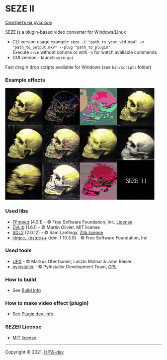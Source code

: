 # SEZE II
[Смотреть на русском](README_RU.md)

SEZE is a plugin-based video converter for Windows/Linux
+ CLI version usage example: ```seze -i "path_to_your_vid.mp4" -o "path_to_output.mkv" --plug "path_to_plugin"```.\
Execute ```seze``` without options or with ```-h``` for watch avaliable commands
+ GUI version - launch ```seze-gui```

Fast drag'n'drop scripts avaliable for Windows (see ```bin/scripts``` folder)
### Example effects
![](resources/SEZEII.gif)
### Used libs
+ [FFmpeg](https://github.com/FFmpeg/FFmpeg) (4.3.1) - © Free Software Foundation, Inc. [License](https://github.com/FFmpeg/FFmpeg/blob/master/LICENSE.md)
+ [DyLib](https://github.com/tocola/DyLib) (1.6.1) - © Martin Olivier, MIT license
+ [SDL2](https://www.libsdl.org) (2.0.12) - © Sam Lantinga, [Zlib license](https://www.zlib.net/zlib_license.html)
+ [libgcc, libstdc++](http://fsf.org/) (tdm-1 10.3.0) - © Free Software Foundation, Inc

### Used tools
+ [UPX](https://upx.github.io) - © Мarkus Oberhumer, Laszlo Molnar & John Reiser
+ [pyinstaller](https://www.pyinstaller.org/) - © PyInstaller Development Team, [GPL](https://www.pyinstaller.org/license.html)
### How to build
* See [Build info](resources/how2build.md)
### How to make video effect (plugin)
* See [Plugin dev. info](resources/how2plugin.md)
### SEZEII License
* [MIT license](LICENSE)
***
Copyright © 2021, [HPW-dev](mailto:hpwdev0@gmail.com)
